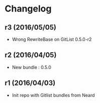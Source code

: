 # Changelog

## r3 (2016/05/05)

* Wrong RewriteBase on GitList 0.5.0-r2

## r2 (2016/04/05)

* New bundle : 0.5.0

## r1 (2016/04/03)

* Init repo with Gitlist bundles from Neard
